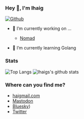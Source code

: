 ### Hey 👋, I'm lhaig
[![Github](https://img.shields.io/github/followers/lhaig?label=Follow&style=social)](https://github.com/lhaig)

- 🔭 I’m currently working on ...
  - [ Nomad ](https://github.com/hashicorp/nomad)

- 🌱 I’m currently learning
Golang

### Stats

![Top Langs](https://github-readme-stats.vercel.app/api/top-langs/?username=lhaig&hide=html)
![lhaigs's github stats](https://github-readme-stats.vercel.app/api?username=lhaig&show_icons=true&count_private=true&line_height=40)

### Where can you find me?
- [haigmail.com](https://haigmail.com)
- [Mastodon](@lhaig@hachyderm.io)
- [Bluesky](https://bsky.app/profile/lhaig.haigmail.com))
- [Twitter](https://twitter.com/lhaig)


<!--
**lhaig/lhaig** is a ✨ _special_ ✨ repository because its `README.md` (this file) appears on your GitHub profile.

Here are some ideas to get you started:

- 🔭 I’m currently working on ...
- 🌱 I’m currently learning ...
- 👯 I’m looking to collaborate on ...
- 🤔 I’m looking for help with ...
- 💬 Ask me about ...
- 📫 How to reach me: ...
- 😄 Pronouns: ...
- ⚡ Fun fact: ...


I'm looking for [GitHub sponsors](https://github.com/sponsors/mattn).
-->
